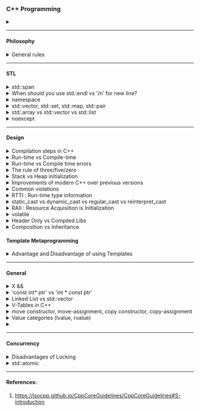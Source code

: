 ### C++ Programming 

<details>
  <summary>  </summary> 
 
 [(src)]()
   
</details>

--------------
#### Philosophy
    
<details>
  <summary> General rules </summary> 
 
 [(src)]()
*  Don't postpone to run time what can be done to compile time.
*  Dont use raw pointers (new, delete).
*  Express ideas directly in code not by comments (const, naming).
*  Use stdlibs whenever possible.
</details>

--------------
#### STL 

<details>
  <summary> std::span </summary> 
 
 [(src)](https://en.cppreference.com/w/cpp/container/span)
* Lightweight abstraction that describes a contiguous sequence of objects. 
</details>

<details>
  <summary> When should you use std::endl vs '/n' for new line? </summary> 
 
 [(src)]()
* std::endl causes the buffer to be flushed.   

</details>

<details>
  <summary> namespace </summary> 
 
 [(src)](https://docs.microsoft.com/en-us/cpp/cpp/namespaces-cpp?view=msvc-160#:~:text=A%20namespace%20is%20a%20declarative,code%20base%20includes%20multiple%20libraries.)
* declarative region that provides a scope to the identifiers 
* Prevents name collsions.   
</details>

<details>
  <summary> std::vector, std::set, std::map, std::pair </summary> 
 
 [(src)](https://stackoverflow.com/questions/3389648/what-is-the-difference-between-stdliststdpair-and-stdmap-in-c-stl)
 [(src)]()
* std::vector
  * 
* std::set
  * 
* std::pair
  * stores two heterogeneous objects. 
* std::map
  * Associative container.
  * <key, value>
  * offers indexing , map[key]
  * logarithmic time
</details>

  
<details>
  <summary> std::array vs std::vector vs std::list </summary> 
 
 [(src)](https://stackoverflow.com/questions/1905417/array-vs-vector-vs-list)
 [(src)]( https://stackoverflow.com/questions/4424579/stdvector-versus-stdarray-in-c)
   
</details>


<details>
  <summary> noexcept </summary> 
 
 [(src)](https://en.cppreference.com/w/cpp/language/noexcept_spec)
 * Specifies that the function dosn't throw any exception. 
   
</details>

--------------
#### Design 

<details>
  <summary> Compilation steps in C++ </summary> 
 
 [(src)](https://stackoverflow.com/questions/6264249/how-does-the-compilation-linking-process-work)
 * The three major steps are:
    * Preprocesing
       * Replaces #includes, #defines and other preprocessing directives.
    * Compilation
      * Convert the C++ code into assembly code. 
    * Linking
      * Object files from compilers are converted into libraries or executables.
      * Links to external libraries. 
</details>


<details>
  <summary> Run-time vs Compile-time </summary> 
 
 [(src)](https://stackoverflow.com/questions/846103/runtime-vs-compile-time)
* Run-time 
  *
* Compile-time   
  *   
</details>


<details>
  <summary> Run-time vs Compile time errors </summary> 
 
 [(src)](https://stackoverflow.com/questions/846103/runtime-vs-compile-time)
  
 * Compile-time errors
      * Program should satisfy all variants (syntax, type)
      * eg. Syntax errors, Typecheck errors
 * Run-time errors
      * Run-time invariants require human + compiler help.
      * eg. Division by zero, Dereferencing a null pointer, Running out of memory
</details>

<details>
<summary> The rule of three/five/zero </summary> 
 
[(src)](https://en.cppreference.com/w/cpp/language/rule_of_three)
*  Rule of 3
  * If a class requires a user-defined destructor, a user-defined copy constructor, or a user-defined copy assignment operator, it almost certainly requires all three.
*  Rule of 5
  * 
* Rule of 0
</details>
  
<details>
  <summary> Stack vs Heap initialization </summary> 
 [(src)](https://www.learncpp.com/cpp-tutorial/the-stack-and-the-heap/)

* Stack Initialization
  * Faster allocation and deallocation.
  * Small variables can be stored for fast access.
  * Pointer is created on the stack.
* Heap Initialization
  * Memory allocation is slow
  * Memory should be explicitly cleaned up if 'new' and 'delete' are used.
  * Heap is a large pool of memory, so big objects must be created on the heap.
</details>

  
<details>
  <summary> Improvements of modern C++ over previous versions </summary> 
 
 [(src)]()
* Type safety
* Prevent accidents
* Auto destruction and memory freeing
</details>
  

<details>
  <summary> Common violations </summary> 
 
 [(src)]()
* Type violation
* Bounds violation
* Lifetime violation
  
</details>

<details>
  <summary> RTTI : Run-time type information </summary> 
 
 [(src)]()
* C++ function to determine type information at runtime.
* Can be used for same type casts (dynamic, static).
  
</details>


<details>
  <summary> static_cast vs dynamic_cast vs regular_cast vs reinterpret_cast </summary> 
 
 [(src)]()
 * Dynamic_cast 
      * Run-time cast
      * Used for polymorphic classes.
      * Type checking is involved (RTTI)
      * Overhead due to type check
 * Static_cast
      * Compile time cast
      * Reverse an implicit conversion
      * No type checking involved
      * Less overhead
</details>
  

<details>
  <summary> RAII : Resource Acquisition is Initialization </summary> 
 
 [(src)]()
* The idiom of having constructors acquire resources and destructors release them is called RAII.
  
</details>
  

<details>
  <summary> volatile </summary> 
 
 [(src)]()
* Prevents over optimization from the compiler.     
</details>


<details>
  <summary>  Header Only vs Compiled Libs </summary> 
 
 [(src)](https://stackoverflow.com/questions/12671383/benefits-of-header-only-libraries)
* Header Only
   * Easier to package and distribute.
   * Simplifies the build process.
   * No linking process.  
   * Longer compilation time.
* Compiled Libs
   * 
   * 
</details>


<details>
  <summary> Composition vs Inheritance </summary> 
 
 [(src)](https://stackoverflow.com/questions/49002/prefer-composition-over-inheritance)

 * Composition
  * 
 * Inheritance
  *  
  
</details>

#### Template Metaprogramming

<details>
  <summary>  Advantage and Disadvantage of using Templates </summary> 
  
[(src)](https://isocpp.org/wiki/faq/templates)
   
   * Advantages
      * Builds a family of classes or functions.
      * Reduces reundant code. 
   * Disadvantages 
      * Difficult in maintanence.
      * Slow to compile.
      * 
   
</details>

--------------
#### General
<details>
  <summary> X && </summary> 
 
 [(src)](https://www.modernescpp.com/index.php/c-core-guidelines-how-to-pass-function-parameters)
  * r-value reference
  * std::move() should be used to pass variables.
</details>

  
<details>
  <summary> 'const int* ptr'  vs  'int * const ptr' </summary> 
 
 [(src)](https://stackoverflow.com/questions/21476869/constant-pointer-vs-pointer-to-constant)
  
 * 'int * const ptr'
    * These type of pointers are the one which cannot change address they are pointing to.
    * You cant increment or decrement pointers.
 * 'const int* ptr'
    * These type of pointers are the one which cannot change the value they are pointing to.

</details>

<details>
  <summary> Linked List vs std::vector </summary> 
 
 [(src)](https://stackoverflow.com/questions/4700052/are-vector-a-special-case-of-linked-lists)
 *
  
</details>

<details>
  <summary> V-Tables in C++ </summary> 
 
 [(src)](https://www.learncpp.com/cpp-tutorial/the-virtual-table/)
 * Lookup table to resolve function calls in a dynamic/late binding.
 * Used to implement virtual functions.
</details>

<details>
<summary> move constructor, move-assignment, copy constructor, copy-assignment </summary> 
 
 [(src)]()
* move constructor
  * 
* move assignment
  * 
* copy constructor
  * 
* copy assignment
  * 
</details>

<details>
<summary> Value categories (lvalue, rvalue)</summary> 
 
[(src)](https://www.fluentcpp.com/2018/02/06/understanding-lvalues-rvalues-and-their-references/)
* If it’s got a name, it’s an lvalue, otherwise it’s an rvalue. `move` and `forward` convert lvalues (even ones to rvalues!) into rvalues
  
</details>
  
<details>
  <summary> </summary> 
 
 [(src)]()
   
</details>

--------------
#### Concurrency

<details>
  <summary> Disadvantages of Locking </summary> 
 
 [(src)](https://www.cs.cmu.edu/~410-s05/lectures/L31_LockFree.pdf)
 [(src)](https://stackoverflow.com/questions/3601602/what-are-rvalues-lvalues-xvalues-glvalues-and-prvalues)

* Deadlock : Waiting for resource to be freed. 
* Priority Inversion : Low-priority processes hold a lock required by a higherpriority process.
  
</details>


<details>
  <summary> std::atomic </summary> 
 
 [(src)]()
   
</details>


--------------
#### References:
1. https://isocpp.github.io/CppCoreGuidelines/CppCoreGuidelines#S-introduction
